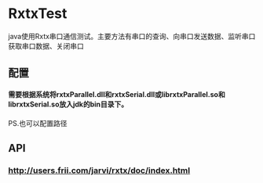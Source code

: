 # RxtxTest
java使用Rxtx串口通信测试。主要方法有串口的查询、向串口发送数据、监听串口获取串口数据、关闭串口
## 配置
#### 需要根据系统将rxtxParallel.dll和rxtxSerial.dll或librxtxParallel.so和librxtxSerial.so放入jdk的bin目录下。
PS.也可以配置路径
## API
### http://users.frii.com/jarvi/rxtx/doc/index.html
